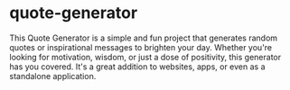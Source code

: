 # quote-generator
This Quote Generator is a simple and fun project that generates random quotes or inspirational messages to brighten your day. Whether you're looking for motivation, wisdom, or just a dose of positivity, this generator has you covered. It's a great addition to websites, apps, or even as a standalone application.
